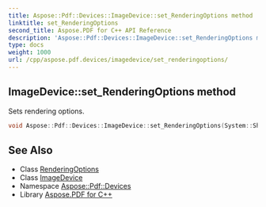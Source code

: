 ```yaml
---
title: Aspose::Pdf::Devices::ImageDevice::set_RenderingOptions method
linktitle: set_RenderingOptions
second_title: Aspose.PDF for C++ API Reference
description: 'Aspose::Pdf::Devices::ImageDevice::set_RenderingOptions method. Sets rendering options in C++.'
type: docs
weight: 1000
url: /cpp/aspose.pdf.devices/imagedevice/set_renderingoptions/
---
```

## ImageDevice::set_RenderingOptions method


Sets rendering options.

```cpp
void Aspose::Pdf::Devices::ImageDevice::set_RenderingOptions(System::SharedPtr<Aspose::Pdf::RenderingOptions> value)
```

## See Also

* Class [RenderingOptions](../../../aspose.pdf/renderingoptions/)
* Class [ImageDevice](../)
* Namespace [Aspose::Pdf::Devices](../../)
* Library [Aspose.PDF for C++](../../../)
